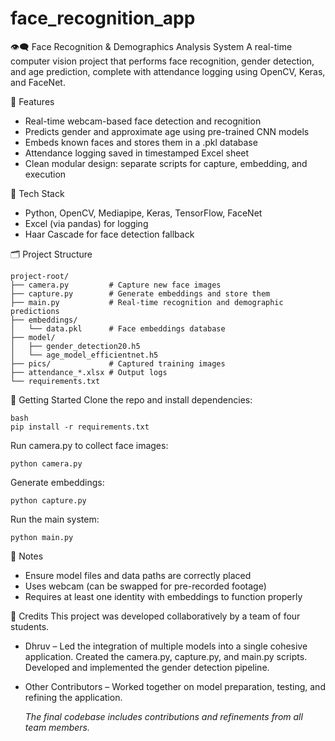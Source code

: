 # face_recognition_app

👁️‍🗨️ Face Recognition & Demographics Analysis System
A real-time computer vision project that performs face recognition, gender detection, and age prediction, complete with attendance logging using OpenCV, Keras, and FaceNet.

🚀 Features
- Real-time webcam-based face detection and recognition
- Predicts gender and approximate age using pre-trained CNN models
- Embeds known faces and stores them in a .pkl database
- Attendance logging saved in timestamped Excel sheet
- Clean modular design: separate scripts for capture, embedding, and execution

🧠 Tech Stack
- Python, OpenCV, Mediapipe, Keras, TensorFlow, FaceNet
- Excel (via pandas) for logging
- Haar Cascade for face detection fallback

🗂️ Project Structure

 	project-root/
 	├── camera.py         # Capture new face images
  	├── capture.py        # Generate embeddings and store them
 	├── main.py           # Real-time recognition and demographic predictions
	├── embeddings/
 	│   └── data.pkl      # Face embeddings database
	├── model/
 	│   ├── gender_detection20.h5
	│   └── age_model_efficientnet.h5
	├── pics/             # Captured training images
	├── attendance_*.xlsx # Output logs
	└── requirements.txt

🧪 Getting Started
Clone the repo and install dependencies:

	bash
	pip install -r requirements.txt
 
Run camera.py to collect face images:

 	python camera.py
Generate embeddings:

 	python capture.py
Run the main system:
	
 	python main.py

📝 Notes
- Ensure model files and data paths are correctly placed
- Uses webcam (can be swapped for pre-recorded footage)
- Requires at least one identity with embeddings to function properly

👥 Credits
This project was developed collaboratively by a team of four students.
- Dhruv – Led the integration of multiple models into a single cohesive application. Created the camera.py, capture.py, and main.py scripts. Developed and implemented the gender detection pipeline.
- Other Contributors – Worked together on model preparation, testing, and refining the application.

	_The final codebase includes contributions and refinements from all team members._
